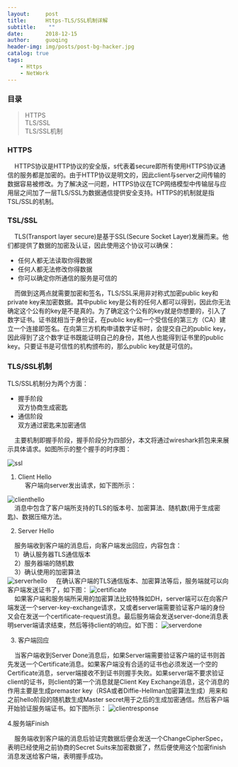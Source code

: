 ```yaml
---
layout:     post
title:      Https-TLS/SSL机制详解
subtitle:    ""
date:       2018-12-15
author:     guoqing
header-img: img/posts/post-bg-hacker.jpg
catalog: true
tags:
    - Https
    - NetWork
---
```


### 目录

> HTTPS  
> TLS/SSL  
> TLS/SSL机制   

### HTTPS  

&nbsp;&nbsp;&nbsp;&nbsp;HTTPS协议是HTTP协议的安全版，s代表着secure即所有使用HTTPS协议通信的服务都是加密的。由于HTTP协议是明文的，因此client与server之间传输的数据容易被修改。为了解决这一问题，HTTPS协议在TCP网络模型中传输层与应用层之间加了一层TLS/SSL为数据通信提供安全支持。HTTPS的机制就是指TSL/SSL的机制。  

### TSL/SSL  

&nbsp;&nbsp;&nbsp;&nbsp;TLS(Transport layer secure)是基于SSL(Secure Socket Layer)发展而来。他们都提供了数据的加密及认证，因此使用这个协议可以确保：
- 任何人都无法读取你得数据
- 任何人都无法修改你得数据
- 你可以确定你所通信的服务是可信的  

&nbsp;&nbsp;&nbsp;&nbsp;而做到这两点就需要加密和签名，TLS/SSL采用非对称式加密public key和private key来加密数据。其中public key是公有的任何人都可以得到，因此你无法确定这个公有的key是不是真的。为了确定这个公有的key就是你想要的，引入了数字证书。证书就相当于身份证，在public key和一个受信任的第三方（CA）建立一个连接即签名。在向第三方机构申请数字证书时，会提交自己的public key，因此得到了这个数字证书既能证明自己的身份，其他人也能得到证书里的public key。只要证书是可信性的机构颁布的，那么public key就是可信的。

### TLS/SSL机制

TLS/SSL机制分为两个方面：  
- 握手阶段  
   双方协商生成密匙
- 通信阶段  
   双方通过密匙来加密通信   

&nbsp;&nbsp;&nbsp;&nbsp;主要机制即握手阶段，握手阶段分为四部分，本文将通过wireshark抓包来来展示具体请求。如图所示的整个握手的时序图：

![ssl](/img/posts/TLS-SSL.png)  
1. Client Hello  
&nbsp;&nbsp;&nbsp;&nbsp;客户端向server发出请求，如下图所示：

![clienthello](/img/posts/clienthello.png)  
&nbsp;&nbsp;&nbsp;&nbsp;消息中包含了客户端所支持的TLS的版本号、加密算法、随机数(用于生成密匙)、数据压缩方法。

2. Server Hello

&nbsp;&nbsp;&nbsp;&nbsp;服务端收到客户端的消息后，向客户端发出回应，内容包含：  
  &nbsp;&nbsp;&nbsp;&nbsp;1）确认服务器TLS通信版本    
  &nbsp;&nbsp;&nbsp;&nbsp;2）服务器端的随机数  
  &nbsp;&nbsp;&nbsp;&nbsp;3）确认使用的加密算法  
  ![serverhello](/img/posts/serverhello.png)
  &nbsp;&nbsp;&nbsp;&nbsp;在确认客户端的TLS通信版本、加密算法等后，服务端就可以向客户端发送证书了，如下图：
  ![certificate](/img/posts/certificate.png)  
  &nbsp;&nbsp;&nbsp;&nbsp;如果客户端和服务端所采用的加密算法比较特殊如DH，server端可以在向客户端发送一个server-key-exchange请求，又或者server端需要验证客户端的身份又会在发送一个certificate-request消息。最后服务端会发送server-done消息表明server端请求结束，然后等待client的响应。如下图：
  ![serverdone](/img/posts/serverdone.png)


 3. 客户端回应

 &nbsp;&nbsp;&nbsp;&nbsp;当客户端收到Server Done消息后，如果Server端需要验证客户端的证书则首先发送一个Certificate消息。如果客户端没有合适的证书也必须发送一个空的Certificate消息，server端接收不到证书则握手失败。如果server端不要求验证client的证书，则client的第一个消息就是Client Key Exchange消息，这个消息的作用主要是生成premaster key（RSA或者Diffie-Hellman加密算法生成）用来和之前hello阶段的随机数生成Master secret用于之后的生成加密通信。然后客户端开始验证服务端证书。如下图所示：
 ![clientresponse](/img/posts/clientresponse.png)

 4.服务端Finish

 &nbsp;&nbsp;&nbsp;&nbsp;服务端收到客户端的消息后验证完数据后便会发送一个ChangeCipherSpec，表明已经使用之前协商的Secret Suits来加密数据了，然后便使用这个加密finish消息发送给客户端，表明握手成功。
